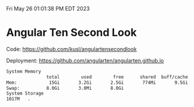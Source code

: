 Fri May 26 01:01:38 PM EDT 2023

# Angular Ten Second Look

Code: https://github.com/kusl/angulartensecondlook

Deployment: https://github.com/angularten/angularten.github.io

```bash
System Memory
               total        used        free      shared  buff/cache   available
Mem:            15Gi       3.2Gi       2.5Gi       774Mi       9.5Gi        10Gi
Swap:          8.0Gi       3.0Mi       8.0Gi
System Storage
1017M	.
```
```bash
